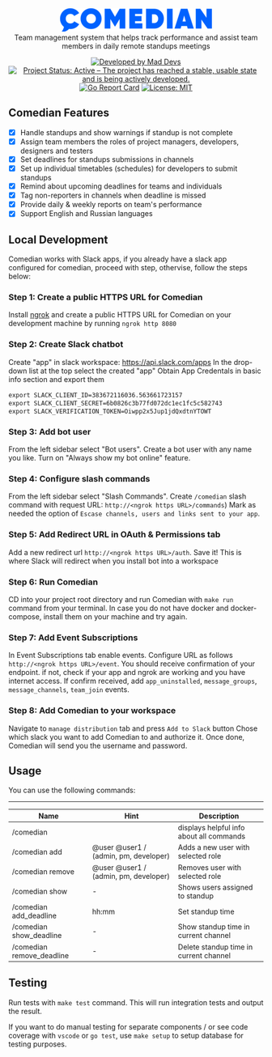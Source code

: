 <div align="center">
    <img style="width: 300px" src ="logo.png" />
</div>

<div align="center"> Team management system that helps track performance and assist team members in daily remote standups meetings 

[![Developed by Mad Devs](https://maddevs.io/badge-dark.svg)](https://maddevs.io/)
[![Project Status: Active – The project has reached a stable, usable state and is being actively developed.](https://www.repostatus.org/badges/latest/active.svg)](https://www.repostatus.org/#active)
[![Go Report Card](https://goreportcard.com/badge/github.com/maddevsio/comedian)](https://goreportcard.com/report/github.com/maddevsio/comedian)
[![License: MIT](https://img.shields.io/badge/License-MIT-yellow.svg)](https://opensource.org/licenses/MIT)

</div>

## Comedian Features

- [x] Handle standups and show warnings if standup is not complete 
- [x] Assign team members the roles of project managers, developers, designers and testers
- [x] Set deadlines for standups submissions in channels
- [x] Set up individual timetables (schedules) for developers to submit standups
- [x] Remind about upcoming deadlines for teams and individuals
- [x] Tag non-reporters in channels when deadline is missed
- [x] Provide daily & weekly reports on team's performance
- [x] Support English and Russian languages

## Local Development
Comedian works with Slack apps, if you already have a slack app configured for comedian, proceed with step, othervise, follow the steps below: 

### **Step 1**: Create a public HTTPS URL for Comedian
Install [ngrok](https://ngrok.com/product) and create a public HTTPS URL for Comedian on your development machine by running `ngrok http 8080`

### **Step 2**: Create Slack chatbot 
Create "app" in slack workspace: https://api.slack.com/apps
In the drop-down list at the top select the created "app"
Obtain App Credentals in basic info section and export them

```
export SLACK_CLIENT_ID=383672116036.563661723157
export SLACK_CLIENT_SECRET=6b0826c3b77fd072dc1ec1fc5c582743
export SLACK_VERIFICATION_TOKEN=Oiwpp2x5Jup1jdQxdtnYTOWT
```

### **Step 3**: Add bot user 
From the left sidebar select "Bot users". Create a bot user with any name you like. Turn on "Always show my bot online" feature. 

### **Step 4**: Configure slash commands
From the left sidebar select "Slash Commands". Create `/comedian` slash command with request URL: `http://<ngrok https URL>/commands`) Mark as needed the option of `Escase channels, users and links sent to your app`. 

### **Step 5**: Add Redirect URL in OAuth & Permissions tab
Add a new redirect url `http://<ngrok https URL>/auth`. Save it! This is where Slack will redirect when you install bot into a workspace

### **Step 6**: Run Comedian

CD into your project root directory and run Comedian with `make run` command from your terminal. In case you do not have docker and docker-compose, install them on your machine and try again. 

### **Step 7**: Add Event Subscriptions
In Event Subscriptions tab enable events. Configure URL as follows ```http://<ngrok https URL>/event```. You should receive confirmation of your endpoint. if not, check if your app and ngrok are working and you have internet access. If confirm received, add `app_uninstalled`, `message_groups`, `message_channels`, `team_join` events. 

### **Step 8**: Add Comedian to your workspace
Navigate to `manage distribution` tab and press `Add to Slack` button
Chose which slack you want to add Comedian to and authorize it. Once done, Comedian will send you the username and password. 

## Usage

You can use the following commands:
***
| Name | Hint | Description |
| --- | --- | --- | 
| /comedian | | displays helpful info about all commands |
| /comedian add | @user @user1 / (admin, pm, developer) | Adds a new user with selected role |
| /comedian remove | @user @user1 / (admin, pm, developer) | Removes user with selected role |
| /comedian show | - | Shows users assigned to standup |
| /comedian add_deadline | hh:mm | Set standup time |
| /comedian show_deadline | - | Show standup time in current channel |
| /comedian remove_deadline | - | Delete standup time in current channel |

## Testing

Run tests with `make test` command. This will run integration tests and output the result.

If you want to do manual testing for separate components / or see code coverage with `vscode` or `go test`, use `make setup` to setup database for testing purposes.